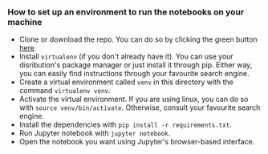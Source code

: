 ### How to set up an environment to run the notebooks on your machine

* Clone or download the repo. You can do so by clicking the green button [here](https://github.com/emufti/bigdata23).
* Install `virtualenv` (if you don't already have it). You can use your disribution's package manager or just install it through pip. Either way, you can easily find instructions through your favourite search engine.
* Create a virtual environment called `venv` in this directory with the command `virtualenv venv`.
* Activate the virtual environment. If you are using linux, you can do so with `source venv/bin/activate`. Otherwise, consult your favourite search engine.
* Install the dependencies with `pip install -r requirements.txt`.
* Run Jupyter notebook with `jupyter notebook`.
* Open the notebook you want using Jupyter's browser-based interface.
